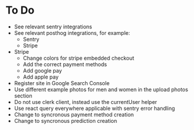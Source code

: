 # To Do

- See relevant sentry integrations
- See relevant posthog integrations, for example:
  - Sentry
  - Stripe
- Stripe
  - Change colors for stripe embedded checkout
  - Add the correct payment methods
  - Add google pay
  - Add apple pay
- Register site in Google Search Console
- Use different example photos for men and women in the upload photos section
- Do not use clerk client, instead use the currentUser helper
- Use react query everywhere applicable with sentry error handling
- Change to syncronous payment method creation
- Change to syncronous prediction creation
